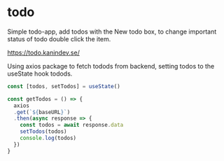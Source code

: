 # todo

Simple todo-app, add todos with the New todo box, to change important status of todo double click the item.

https://todo.kanindev.se/


Using axios package to fetch todods from backend, setting todos to the useState hook todods.

```JavaScript
const [todos, setTodos] = useState()

const getTodos = () => {
  axios
  .get(`${baseURL}`)
  .then(async response => {
    const todos = await response.data
    setTodos(todos)
    console.log(todos)
  })
}
```
